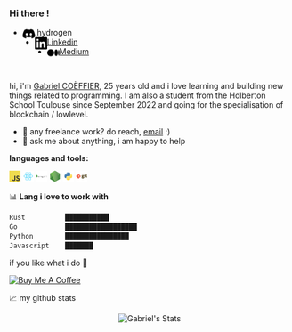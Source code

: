 ### Hi there !
<ul>
  
<li> 
  <div>
    <img align="left" alt="Discord" width="22px" src="https://raw.githubusercontent.com/PhYdrogen/PhYdrogen/master/assets/discord.svg" /> .hydrogen
  </div>
</li>
<li>
  <a href="https://www.linkedin.com/in/gabriel-co%C3%ABffier-15348817b/"> 
    <img align="left" alt="Linkedin" width="22px" src="https://raw.githubusercontent.com/PhYdrogen/PhYdrogen/master/assets/linkedin.svg" /> Linkedin
  </a>
</li>
<li>  
  <a href="https://medium.com/@coeffiergabriel">
    <img align="left" alt="Medium" width="22px" src="https://raw.githubusercontent.com/PhYdrogen/PhYdrogen/master/assets/medium.svg" /> Medium
  </a>
</li>
</ul>

<br />

hi, i'm [Gabriel COËFFIER](coeffier-gabriel.vercel.app/), 25 years old and i love learning and building new things related to programming. I am also a student from the Holberton School Toulouse since September 2022 and going for the specialisation of blockchain / lowlevel.

- 💼 any freelance work? do reach, [email](mailto:coeffiergabriel@gmail.com) :)
- 💬 ask me about anything, i am happy to help

**languages and tools:**  

<code><img height="20" src="https://raw.githubusercontent.com/github/explore/80688e429a7d4ef2fca1e82350fe8e3517d3494d/topics/javascript/javascript.png"></code>
<code><img height="20" src="https://raw.githubusercontent.com/github/explore/80688e429a7d4ef2fca1e82350fe8e3517d3494d/topics/react/react.png"></code>
<code><img height="20" src="https://raw.githubusercontent.com/github/explore/5c058a388828bb5fde0bcafd4bc867b5bb3f26f3/topics/mongodb/mongodb.png"></code>
<code><img height="20" src="https://raw.githubusercontent.com/github/explore/80688e429a7d4ef2fca1e82350fe8e3517d3494d/topics/nodejs/nodejs.png"></code>
<code><img height="20" src="https://raw.githubusercontent.com/github/explore/80688e429a7d4ef2fca1e82350fe8e3517d3494d/topics/python/python.png"></code>
<code><img height="20" src="https://raw.githubusercontent.com/github/explore/80688e429a7d4ef2fca1e82350fe8e3517d3494d/topics/git/git.png"></code>

📊 **Lang i love to work with**
<!--START_SECTION:waka-->

```txt
Rust          ███████████
Go            ██████████████████
Python        ████████████████
Javascript    ███████  
```

<!--END_SECTION:waka-->

if you like what i do 🤙

<a href="https://www.buymeacoffee.com/Phydrogen" target="_blank"><img src="https://cdn.buymeacoffee.com/buttons/v2/default-red.png" alt="Buy Me A Coffee" width="150" ></a>


📈 my github stats

<p align="center"> <img src="https://github-readme-stats.vercel.app/api?username=phydrogen&show_icons=true&theme=shadow_green" alt="Gabriel's Stats" />



